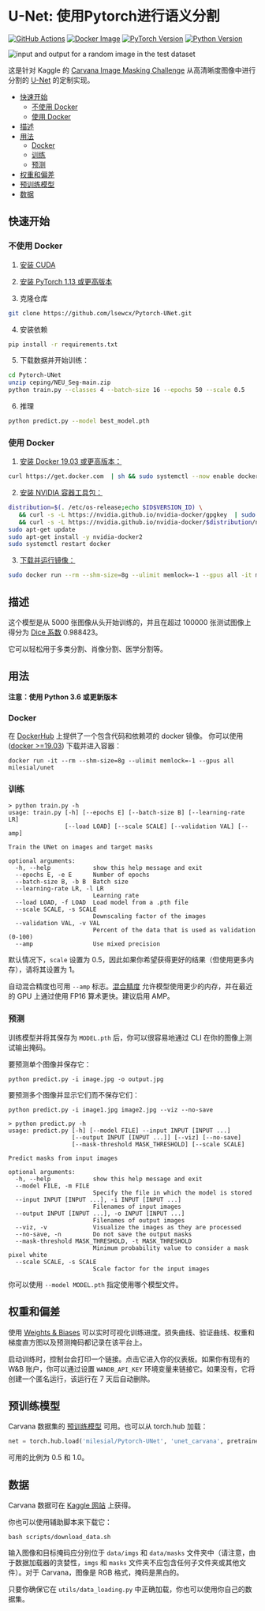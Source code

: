 # U-Net: 使用Pytorch进行语义分割
[![GitHub Actions](https://img.shields.io/github/actions/workflow/status/milesial/PyTorch-UNet/main.yml?logo=github&style=for-the-badge)](#)
[![Docker Image](https://img.shields.io/badge/docker%20image-available-blue?logo=Docker&style=for-the-badge)](https://hub.docker.com/r/milesial/unet)
[![PyTorch Version](https://img.shields.io/badge/PyTorch-v1.13+-red.svg?logo=PyTorch&style=for-the-badge)](https://pytorch.org/)
[![Python Version](https://img.shields.io/badge/python-v3.6+-blue.svg?logo=python&style=for-the-badge)](#)

![input and output for a random image in the test dataset](https://i.imgur.com/GD8FcB7.png)

这是针对 Kaggle 的 [Carvana Image Masking Challenge](https://www.kaggle.com/c/carvana-image-masking-challenge) 从高清晰度图像中进行分割的 [U-Net](https://arxiv.org/abs/1505.04597) 的定制实现。

- [快速开始](#快速开始)
  - [不使用 Docker](#不使用-docker)
  - [使用 Docker](#使用-docker)
- [描述](#描述)
- [用法](#用法)
  - [Docker](#docker)
  - [训练](#训练)
  - [预测](#预测)
- [权重和偏差](#权重和偏差)
- [预训练模型](#预训练模型)
- [数据](#数据)

## 快速开始

### 不使用 Docker

1. [安装 CUDA](https://developer.nvidia.com/cuda-downloads) 

2. [安装 PyTorch 1.13 或更高版本](https://pytorch.org/get-started/locally/) 

3. 克隆仓库
```bash
git clone https://github.com/lsewcx/Pytorch-UNet.git
```

4. 安装依赖
```bash
pip install -r requirements.txt
```

5. 下载数据并开始训练：
```bash
cd Pytorch-UNet
unzip ceping/NEU_Seg-main.zip
python train.py --classes 4 --batch-size 16 --epochs 50 --scale 0.5
```

6. 推理
```bash 
python predict.py --model best_model.pth
```

### 使用 Docker

1. [安装 Docker 19.03 或更高版本：](https://docs.docker.com/get-docker/) 
```bash
curl https://get.docker.com  | sh && sudo systemctl --now enable docker
```
2. [安装 NVIDIA 容器工具包：](https://docs.nvidia.com/datacenter/cloud-native/container-toolkit/install-guide.html) 
```bash
distribution=$(. /etc/os-release;echo $ID$VERSION_ID) \
   && curl -s -L https://nvidia.github.io/nvidia-docker/gpgkey  | sudo apt-key add - \
   && curl -s -L https://nvidia.github.io/nvidia-docker/$distribution/nvidia-docker.list  | sudo tee /etc/apt/sources.list.d/nvidia-docker.list
sudo apt-get update
sudo apt-get install -y nvidia-docker2
sudo systemctl restart docker
```
3. [下载并运行镜像：](https://hub.docker.com/repository/docker/milesial/unet) 
```bash
sudo docker run --rm --shm-size=8g --ulimit memlock=-1 --gpus all -it milesial/unet
```


## 描述
这个模型是从 5000 张图像从头开始训练的，并且在超过 100000 张测试图像上得分为 [Dice 系数](https://en.wikipedia.org/wiki/S%C3%B8rensen%E2%80%93Dice_coefficient) 0.988423。

它可以轻松用于多类分割、肖像分割、医学分割等。

## 用法
**注意：使用 Python 3.6 或更新版本**

### Docker

在 [DockerHub](https://hub.docker.com/repository/docker/milesial/unet) 上提供了一个包含代码和依赖项的 docker 镜像。
你可以使用 ([docker >=19.03](https://docs.docker.com/get-docker/)) 下载并进入容器：

```console
docker run -it --rm --shm-size=8g --ulimit memlock=-1 --gpus all milesial/unet
```


### 训练

```console
> python train.py -h
usage: train.py [-h] [--epochs E] [--batch-size B] [--learning-rate LR]
                [--load LOAD] [--scale SCALE] [--validation VAL] [--amp]

Train the UNet on images and target masks

optional arguments:
  -h, --help            show this help message and exit
  --epochs E, -e E      Number of epochs
  --batch-size B, -b B  Batch size
  --learning-rate LR, -l LR
                        Learning rate
  --load LOAD, -f LOAD  Load model from a .pth file
  --scale SCALE, -s SCALE
                        Downscaling factor of the images
  --validation VAL, -v VAL
                        Percent of the data that is used as validation (0-100)
  --amp                 Use mixed precision
```

默认情况下，`scale` 设置为 0.5，因此如果你希望获得更好的结果（但使用更多内存），请将其设置为 1。

自动混合精度也可用 `--amp` 标志。[混合精度](https://arxiv.org/abs/1710.03740) 允许模型使用更少的内存，并在最近的 GPU 上通过使用 FP16 算术更快。建议启用 AMP。

### 预测

训练模型并将其保存为 `MODEL.pth` 后，你可以很容易地通过 CLI 在你的图像上测试输出掩码。

要预测单个图像并保存它：

`python predict.py -i image.jpg -o output.jpg`

要预测多个图像并显示它们而不保存它们：

`python predict.py -i image1.jpg image2.jpg --viz --no-save`

```console
> python predict.py -h
usage: predict.py [-h] [--model FILE] --input INPUT [INPUT ...] 
                  [--output INPUT [INPUT ...]] [--viz] [--no-save]
                  [--mask-threshold MASK_THRESHOLD] [--scale SCALE]

Predict masks from input images

optional arguments:
  -h, --help            show this help message and exit
  --model FILE, -m FILE
                        Specify the file in which the model is stored
  --input INPUT [INPUT ...], -i INPUT [INPUT ...]
                        Filenames of input images
  --output INPUT [INPUT ...], -o INPUT [INPUT ...]
                        Filenames of output images
  --viz, -v             Visualize the images as they are processed
  --no-save, -n         Do not save the output masks
  --mask-threshold MASK_THRESHOLD, -t MASK_THRESHOLD
                        Minimum probability value to consider a mask pixel white
  --scale SCALE, -s SCALE
                        Scale factor for the input images
```

你可以使用 `--model MODEL.pth` 指定使用哪个模型文件。

## 权重和偏差

使用 [Weights & Biases](https://wandb.ai/) 可以实时可视化训练进度。损失曲线、验证曲线、权重和梯度直方图以及预测掩码都记录在该平台上。

启动训练时，控制台会打印一个链接。点击它进入你的仪表板。如果你有现有的 W&B 账户，你可以通过设置 `WANDB_API_KEY` 环境变量来链接它。如果没有，它将创建一个匿名运行，该运行在 7 天后自动删除。

## 预训练模型
Carvana 数据集的 [预训练模型](https://github.com/milesial/Pytorch-UNet/releases/tag/v3.0) 可用。也可以从 torch.hub 加载：

```python
net = torch.hub.load('milesial/Pytorch-UNet', 'unet_carvana', pretrained=True, scale=0.5)
```
可用的比例为 0.5 和 1.0。

## 数据
Carvana 数据可在 [Kaggle 网站](https://www.kaggle.com/c/carvana-image-masking-challenge/data) 上获得。

你也可以使用辅助脚本来下载它：

```
bash scripts/download_data.sh
```

输入图像和目标掩码应分别位于 `data/imgs` 和 `data/masks` 文件夹中（请注意，由于数据加载器的贪婪性，`imgs` 和 `masks` 文件夹不应包含任何子文件夹或其他文件）。对于 Carvana，图像是 RGB 格式，掩码是黑白的。

只要你确保它在 `utils/data_loading.py` 中正确加载，你也可以使用你自己的数据集。
